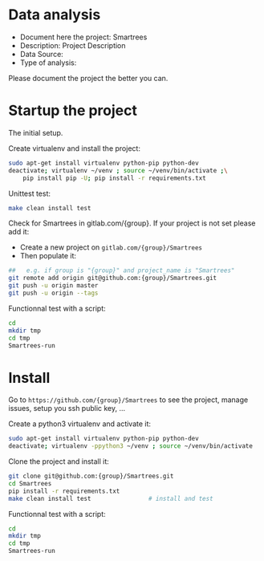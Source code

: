 # Data analysis
- Document here the project: Smartrees
- Description: Project Description
- Data Source:
- Type of analysis:

Please document the project the better you can.

# Startup the project

The initial setup.

Create virtualenv and install the project:
```bash
sudo apt-get install virtualenv python-pip python-dev
deactivate; virtualenv ~/venv ; source ~/venv/bin/activate ;\
    pip install pip -U; pip install -r requirements.txt
```

Unittest test:
```bash
make clean install test
```

Check for Smartrees in gitlab.com/{group}.
If your project is not set please add it:

- Create a new project on `gitlab.com/{group}/Smartrees`
- Then populate it:

```bash
##   e.g. if group is "{group}" and project_name is "Smartrees"
git remote add origin git@github.com:{group}/Smartrees.git
git push -u origin master
git push -u origin --tags
```

Functionnal test with a script:

```bash
cd
mkdir tmp
cd tmp
Smartrees-run
```

# Install

Go to `https://github.com/{group}/Smartrees` to see the project, manage issues,
setup you ssh public key, ...

Create a python3 virtualenv and activate it:

```bash
sudo apt-get install virtualenv python-pip python-dev
deactivate; virtualenv -ppython3 ~/venv ; source ~/venv/bin/activate
```

Clone the project and install it:

```bash
git clone git@github.com:{group}/Smartrees.git
cd Smartrees
pip install -r requirements.txt
make clean install test                # install and test
```
Functionnal test with a script:

```bash
cd
mkdir tmp
cd tmp
Smartrees-run
```
